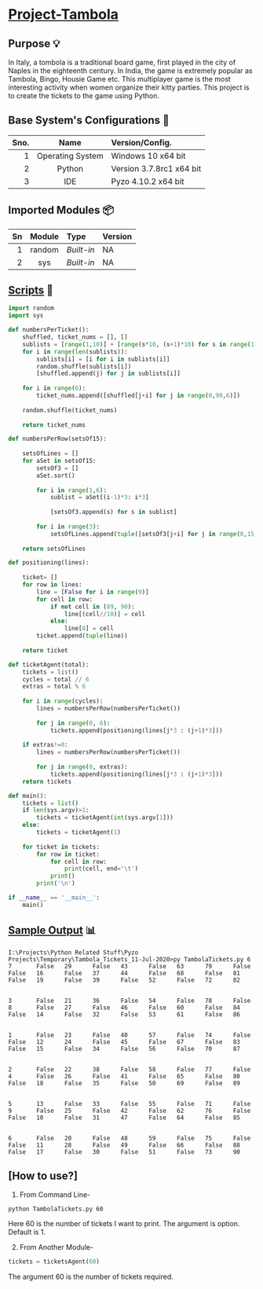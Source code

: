 # [Project-Tambola](https://github.com/Bhargav43/Project-Tambola)
## Purpose :bulb:
In Italy, a tombola is a traditional board game, first played in the city of Naples in the eighteenth century. In India, the game is extremely popular as Tambola, Bingo, Housie Game etc. This multiplayer game is the most interesting activity when women organize their kitty parties. This project is to create the tickets to the game using Python.

<!--
## [Prerequisite Knowledge]

<html>
  <body>
      <table style = "border-radius: 15px 50px 30px 5px;">
          <tr>
			  <th style = "width: 50px;">   </th>
              <th style = "color: #323266; font-family:calibri; width: 50px;"> 1 </th>
			  <th style = "color: #323266; font-family:calibri; width: 50px;"> 2 </th>
              <th style = "color: #323266; font-family:calibri; width: 50px;"> 3 </th>
			  <th style = "color: #323266; font-family:calibri; width: 50px;"> 4 </th>
              <th style = "color: #323266; font-family:calibri; width: 50px;"> 5 </th>
			  <th style = "color: #323266; font-family:calibri; width: 50px;"> 6 </th>
              <th style = "color: #323266; font-family:calibri; width: 50px;"> 7 </th>
			  <th style = "color: #323266; font-family:calibri; width: 50px;"> 8 </th>
			  <th style = "color: #323266; font-family:calibri; width: 50px;"> 9 </th>
          </tr>	      
          <tr>
			  <th style = "color: #323266; font-family:calibri; width: 50px;"> A </th>
              <th style = "color: #323266; font-family:calibri; border: 1px solid; width: 50px; border-radius: 3px 3px 3px 3px;"> N<sub>1</sub> </th>
			  <th style = "color: #323266; font-family:calibri; border: 1px solid; width: 50px; border-radius: 3px 3px 3px 3px;">  </th>
              <th style = "color: #323266; font-family:calibri; border: 1px solid; width: 50px; border-radius: 3px 3px 3px 3px;"> N<sub>2</sub> </th>
			  <th style = "color: #323266; font-family:calibri; border: 1px solid; width: 50px; border-radius: 3px 3px 3px 3px;">  </th>
              <th style = "color: #323266; font-family:calibri; border: 1px solid; width: 50px; border-radius: 3px 3px 3px 3px;"> N<sub>3</sub> </th>
			  <th style = "color: #323266; font-family:calibri; border: 1px solid; width: 50px; border-radius: 3px 3px 3px 3px;">  </th>
			  <th style = "color: #323266; font-family:calibri; border: 1px solid; width: 50px; border-radius: 3px 3px 3px 3px;"> N<sub>4</sub> </th>
			  <th style = "color: #323266; font-family:calibri; border: 1px solid; width: 50px; border-radius: 3px 3px 3px 3px;">  </th>
              <th style = "color: #323266; font-family:calibri; border: 1px solid; width: 50px; border-radius: 3px 3px 3px 3px;"> N<sub>5</sub> </th>
          </tr>
          <tr>
		      <th style = "color: #323266; font-family:calibri; width: 50px;"> B </th>
			  <th style = "color: #323266; font-family:calibri; border: 1px solid; width: 50px; border-radius: 3px 3px 3px 3px;">  </th>
              <th style = "color: #323266; font-family:calibri; border: 1px solid; width: 50px; border-radius: 3px 3px 3px 3px;"> N<sub>6</sub> </th>
			  <th style = "color: #323266; font-family:calibri; border: 1px solid; width: 50px; border-radius: 3px 3px 3px 3px;">  </th>
              <th style = "color: #323266; font-family:calibri; border: 1px solid; width: 50px; border-radius: 3px 3px 3px 3px;"> N<sub>7</sub> </th>
			  <th style = "color: #323266; font-family:calibri; border: 1px solid; width: 50px; border-radius: 3px 3px 3px 3px;">  </th>
			  <th style = "color: #323266; font-family:calibri; border: 1px solid; width: 50px; border-radius: 3px 3px 3px 3px;"> N<sub>8</sub> </th>
			  <th style = "color: #323266; font-family:calibri; border: 1px solid; width: 50px; border-radius: 3px 3px 3px 3px;">  </th>
              <th style = "color: #323266; font-family:calibri; border: 1px solid; width: 50px; border-radius: 3px 3px 3px 3px;"> N<sub>9</sub> </th>
			  <th style = "color: #323266; font-family:calibri; border: 1px solid; width: 50px; border-radius: 3px 3px 3px 3px;"> N<sub>10</sub> </th>
          </tr>
          <tr>
		      <th style = "color: #323266; font-family:calibri; width: 50px;"> C </th>
              <th style = "color: #323266; font-family:calibri; border: 1px solid; width: 50px; border-radius: 3px 3px 3px 3px;"> N<sub>11</sub> </th>
			  <th style = "color: #323266; font-family:calibri; border: 1px solid; width: 50px; border-radius: 3px 3px 3px 3px;">  </th>
              <th style = "color: #323266; font-family:calibri; border: 1px solid; width: 50px; border-radius: 3px 3px 3px 3px;"> N<sub>12</sub> </th>
			  <th style = "color: #323266; font-family:calibri; border: 1px solid; width: 50px; border-radius: 3px 3px 3px 3px;">  </th>
              <th style = "color: #323266; font-family:calibri; border: 1px solid; width: 50px; border-radius: 3px 3px 3px 3px;"> N<sub>13</sub> </th>
			  <th style = "color: #323266; font-family:calibri; border: 1px solid; width: 50px; border-radius: 3px 3px 3px 3px;">  </th>
			  <th style = "color: #323266; font-family:calibri; border: 1px solid; width: 50px; border-radius: 3px 3px 3px 3px;"> N<sub>14</sub> </th>
			  <th style = "color: #323266; font-family:calibri; border: 1px solid; width: 50px; border-radius: 3px 3px 3px 3px;">  </th>
              <th style = "color: #323266; font-family:calibri; border: 1px solid; width: 50px; border-radius: 3px 3px 3px 3px;"> N<sub>15</sub> </th>
          </tr>		  
          </tr>
      </table>
  </body>
</html>

-->

## Base System's Configurations :wrench:
**Sno.** | **Name** | **Version/Config.**
-------: | :------: | :------------------
1 | Operating System | Windows 10 x64 bit
2 | Python | Version 3.7.8rc1 x64 bit
3 | IDE | Pyzo 4.10.2 x64 bit

## Imported Modules :package:
Sn | **Module** | **Type** | **Version**
-: | :--------: | :------- | :----------
1 | random | *Built-in* | NA
2 | sys | *Built-in* | NA

## [Scripts](https://github.com/Bhargav43/Project-Tambola/blob/master/TambolaTickets.py) :page_facing_up:
```python
import random
import sys

def numbersPerTicket():
	shuffled, ticket_nums = [], []
	sublists = [range(1,10)] + [range(s*10, (s+1)*10) for s in range(1,8)] + [range(80,91)]
	for i in range(len(sublists)):
		sublists[i] = [i for i in sublists[i]]
		random.shuffle(sublists[i])
		[shuffled.append(j) for j in sublists[i]]
		
	for i in range(6):
		ticket_nums.append([shuffled[j+i] for j in range(0,90,6)])
	
	random.shuffle(ticket_nums)
	
	return ticket_nums

def numbersPerRow(setsOf15):
	
	setsOfLines = []
	for aSet in setsOf15:
		setsOf3 = []
		aSet.sort()
		
		for i in range(1,6):
			sublist = aSet[(i-1)*3: i*3]
			
			[setsOf3.append(s) for s in sublist]
			
		for i in range(3):
			setsOfLines.append(tuple([setsOf3[j+i] for j in range(0,15,3)]))
	
	return setsOfLines

def positioning(lines):
	
	ticket= []
	for row in lines:
		line = [False for i in range(9)]
		for cell in row:
			if not cell in (89, 90):
				line[(cell//10)] = cell
			else:
				line[8] = cell
		ticket.append(tuple(line))
		
	return ticket

def ticketAgent(total):
	tickets = list()
	cycles = total // 6
	extras = total % 6
	
	for i in range(cycles):
		lines = numbersPerRow(numbersPerTicket())
		
		for j in range(0, 6):
			tickets.append(positioning(lines[j*3 : (j+1)*3]))
		
	if extras!=0:
		lines = numbersPerRow(numbersPerTicket())
			
		for j in range(0, extras):
			tickets.append(positioning(lines[j*3 : (j+1)*3]))
	return tickets

def main():
	tickets = list()
	if len(sys.argv)>1:
		tickets = ticketAgent(int(sys.argv[1]))
	else:
		tickets = ticketAgent(1)
	
	for ticket in tickets:
		for row in ticket:
			for cell in row:
				print(cell, end='\t')
			print()
		print('\n')

if __name__ == '__main__':
	main()
```

## [Sample Output](https://github.com/Bhargav43/MagPi-Fetch/blob/master/Sample/Sample%20Output.txt) :bar_chart:
```
I:\Projects\Python Related Stuff\Pyzo Projects\Temporary\Tambola_Tickets_11-Jul-2020>py TambolaTickets.py 6
7       False   29      False   43      False   63      79      False
False   16      False   37      44      False   68      False   81
False   19      False   39      False   52      False   72      82


3       False   21      36      False   54      False   78      False
8       False   27      False   46      False   60      False   84
False   14      False   32      False   53      61      False   86


1       False   23      False   40      57      False   74      False
False   12      24      False   45      False   67      False   83
False   15      False   34      False   56      False   70      87


2       False   22      38      False   58      False   77      False
4       False   26      False   41      False   65      False   80
False   18      False   35      False   50      69      False   89


5       13      False   33      False   55      False   71      False
9       False   25      False   42      False   62      76      False
False   10      False   31      47      False   64      False   85


6       False   20      False   48      59      False   75      False
False   11      28      False   49      False   66      False   88
False   17      False   30      False   51      False   73      90
```

## [How to use?]
1. From Command Line-
```
python TambolaTickets.py 60
```
Here 60 is the number of tickets I want to print. The argument is option. Default is 1.

2. From Another Module-
```python
tickets = ticketsAgent(60)
```
The argument 60 is the number of tickets required.




